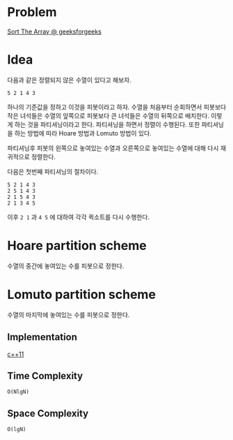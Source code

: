# Problem

[Sort The Array @ geeksforgeeks](https://practice.geeksforgeeks.org/problems/sort-the-array/0)

# Idea


다음과 같은 정렬되지 않은 수열이 있다고 해보자.

```
5 2 1 4 3
```

하나의 기준값을 정하고 이것을 피봇이라고 하자. 수열을 처음부터
순회하면서 피봇보다 작은 녀석들은 수열의 앞쪽으로 피봇보다 큰 녀석들은
수열의 뒤쪽으로 배치한다. 이렇게 하는 것을 파티셔닝이라고 한다.
파티셔닝을 하면서 정렬이 수행된다. 또한 파티셔닝을 하는 방법에 따라
Hoare 방법과 Lomuto 방법이 있다.

파티셔닝후 피봇의 왼쪽으로 놓여있는 수열과 오른쪽으로 놓여있는
수열에 대해 다시 재귀적으로 정렬한다.

다음은 첫번째 파티셔닝의 절차이다.

```
5 2 1 4 3
2 5 1 4 3
2 1 5 4 3
2 1 3 4 5
```

이후 `2 1` 과 `4 5` 에 대하여 각각 퀵소트를 다시 수행한다.

# Hoare partition scheme

수열의 중간에 놓여있는 수를 피봇으로 정한다.

# Lomuto partition scheme

수열의 마지막에 놓여있는 수를 피봇으로 정한다.

## Implementation

[c++11](a.cpp)

## Time Complexity

```
O(NlgN)
```

## Space Complexity

```
O(lgN)
```
